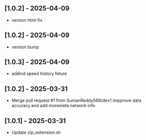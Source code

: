 ## [1.0.2] - 2025-04-09
- version html fix

## [1.0.2] - 2025-04-09
- version bump

## [1.0.3] - 2025-04-09
- addind speed history feture

## [1.0.2] - 2025-03-31
- Merge pull request #1 from SumanReddy568/dev1 impprove data accuracy and add moremeta network info

## [1.0.1] - 2025-03-31
- Update zip_extension.sh

